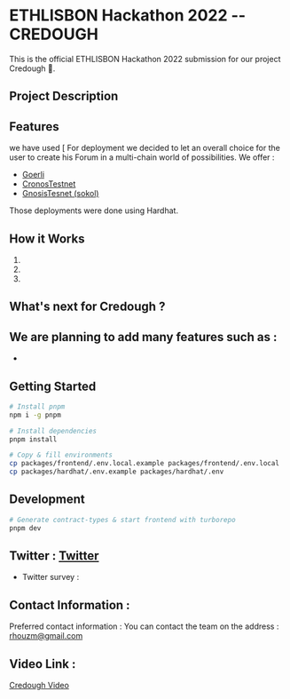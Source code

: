 
# ETHLISBON Hackathon 2022 -- CREDOUGH 

This is the official ETHLISBON Hackathon 2022 submission for our project Credough 🌈. 

## Project Description 




## Features 

 we have used [ For deployment we decided to let an overall choice for the user to create his Forum in a multi-chain world of possibilities. We offer : 
- [Goerli](https://goerli.etherscan.io/address/0x79fbae85d230fa05b117c102d8e1f808dedd7c67#code) 
- [CronosTestnet]() 
- [GnosisTesnet (sokol)]() 

Those deployments were done using Hardhat.  

## How it Works

1. 
2. 
3.  


## What's next for Credough ? 

We are planning to add many features such as : 
- 
- 


## Getting Started

```bash
# Install pnpm
npm i -g pnpm

# Install dependencies
pnpm install

# Copy & fill environments
cp packages/frontend/.env.local.example packages/frontend/.env.local
cp packages/hardhat/.env.example packages/hardhat/.env
```


## Development

```bash
# Generate contract-types & start frontend with turborepo
pnpm dev
```


## Twitter :  [Twitter](https://twitter.com/Credough_) 

- Twitter survey : 


## Contact Information :

Preferred contact information : You can contact the team on the address : rhouzm@gmail.com 

## Video Link : 

[Credough Video]() 








